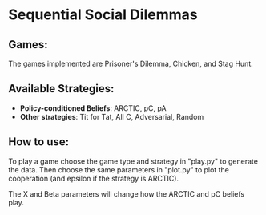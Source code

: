 # Sequential Social Dilemmas

## Games:

The games implemented are Prisoner's Dilemma, Chicken, and Stag Hunt.

## Available Strategies:

* **Policy-conditioned Beliefs**: ARCTIC, pC, pA
* **Other strategies**: Tit for Tat, All C, Adversarial, Random

## How to use:

To play a game choose the game type and strategy in "play.py" to generate the data. Then choose the same parameters in "plot.py" to plot the cooperation (and epsilon if the strategy is ARCTIC).

The X and Beta parameters will change how the ARCTIC and pC beliefs play. 
